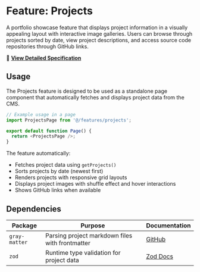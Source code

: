 # Feature: Projects

A portfolio showcase feature that displays project information in a visually appealing layout with interactive image galleries. Users can browse through projects sorted by date, view project descriptions, and access source code repositories through GitHub links.

📖 **[View Detailed Specification](./__docs__/SPEC.md)**

## Usage

The Projects feature is designed to be used as a standalone page component that automatically fetches and displays project data from the CMS.

```typescript
// Example usage in a page
import ProjectsPage from '@/features/projects';

export default function Page() {
  return <ProjectsPage />;
}
```

The feature automatically:
- Fetches project data using `getProjects()`
- Sorts projects by date (newest first)
- Renders projects with responsive grid layouts
- Displays project images with shuffle effect and hover interactions
- Shows GitHub links when available

## Dependencies

| Package | Purpose | Documentation |
|---------|---------|---------------|
| `gray-matter` | Parsing project markdown files with frontmatter | [GitHub](https://github.com/jonschlinkert/gray-matter) |
| `zod` | Runtime type validation for project data | [Zod Docs](https://zod.dev/) |
